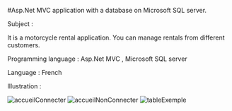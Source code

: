 #Asp.Net MVC application with a database on Microsoft SQL server.

Subject :

It is a motorcycle rental application. You can manage rentals from different customers. 

Programming language : Asp.Net MVC , Microsoft SQL server

Language : French


Illustration :

![accueilConnecter](https://user-images.githubusercontent.com/88058374/148714139-b938f9f0-6f13-4ce6-9819-6b245a363b67.png)
![accueilNonConnecter](https://user-images.githubusercontent.com/88058374/148714147-0d6e209b-5a18-4df6-a5f6-fe7bd1b69f56.png)
![tableExemple](https://user-images.githubusercontent.com/88058374/148714155-40279f61-f8e6-4625-9526-52a0c802ee7a.png)
